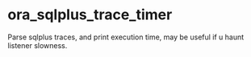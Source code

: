 # ora_sqlplus_trace_timer
Parse sqlplus traces, and print execution time, may be useful if u haunt listener slowness.
